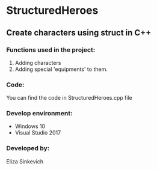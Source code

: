 # StructuredHeroes
## Create characters using struct in C++

### **Functions used in the project:**

1. Adding characters
2. Adding special 'equipments' to them.

### **Code:**

You can find the code in StructuredHeroes.cpp file


### **Develop environment:**

   * Windows 10
   * Visual Studio 2017

### **Developed by:**

Eliza Sinkevich
